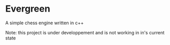 # Evergreen
A simple chess engine written in c++

Note: this project is under developpement and is not working in in's current state
